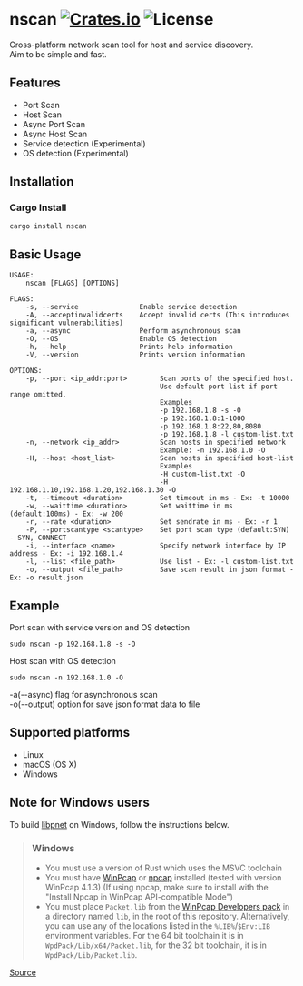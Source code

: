 [crates-badge]: https://img.shields.io/crates/v/nscan.svg
[crates-url]: https://crates.io/crates/nscan
[license-badge]: https://img.shields.io/crates/l/nscan.svg
[netscan-url]: https://github.com/shellrow/netscan

# nscan [![Crates.io][crates-badge]][crates-url] ![License][license-badge]
Cross-platform network scan tool for host and service discovery.   
Aim to be simple and fast.  

## Features
- Port Scan
- Host Scan
- Async Port Scan 
- Async Host Scan 
- Service detection (Experimental)
- OS detection (Experimental)

## Installation
### Cargo Install
```
cargo install nscan
```

## Basic Usage
```
USAGE:
    nscan [FLAGS] [OPTIONS]

FLAGS:
    -s, --service               Enable service detection
    -A, --acceptinvalidcerts    Accept invalid certs (This introduces significant vulnerabilities)
    -a, --async                 Perform asynchronous scan
    -O, --OS                    Enable OS detection
    -h, --help                  Prints help information
    -V, --version               Prints version information

OPTIONS:
    -p, --port <ip_addr:port>        Scan ports of the specified host. 
                                     Use default port list if port range omitted. 
                                     Examples 
                                     -p 192.168.1.8 -s -O 
                                     -p 192.168.1.8:1-1000 
                                     -p 192.168.1.8:22,80,8080 
                                     -p 192.168.1.8 -l custom-list.txt
    -n, --network <ip_addr>          Scan hosts in specified network 
                                     Example: -n 192.168.1.0 -O
    -H, --host <host_list>           Scan hosts in specified host-list 
                                     Examples 
                                     -H custom-list.txt -O 
                                     -H 192.168.1.10,192.168.1.20,192.168.1.30 -O
    -t, --timeout <duration>         Set timeout in ms - Ex: -t 10000
    -w, --waittime <duration>        Set waittime in ms (default:100ms) - Ex: -w 200
    -r, --rate <duration>            Set sendrate in ms - Ex: -r 1
    -P, --portscantype <scantype>    Set port scan type (default:SYN) - SYN, CONNECT
    -i, --interface <name>           Specify network interface by IP address - Ex: -i 192.168.1.4
    -l, --list <file_path>           Use list - Ex: -l custom-list.txt
    -o, --output <file_path>         Save scan result in json format - Ex: -o result.json
```

## Example
Port scan with service version and OS detection   
```
sudo nscan -p 192.168.1.8 -s -O
```

Host scan with OS detection 
```
sudo nscan -n 192.168.1.0 -O  
```

-a(--async) flag for asynchronous scan  
-o(--output) option for save json format data to file  

## Supported platforms
- Linux
- macOS (OS X)
- Windows

## Note for Windows users
To build [libpnet](https://github.com/libpnet/libpnet) on Windows, follow the instructions below.
> ### Windows
> * You must use a version of Rust which uses the MSVC toolchain
> * You must have [WinPcap](https://www.winpcap.org/) or [npcap](https://nmap.org/npcap/) installed
>   (tested with version WinPcap 4.1.3) (If using npcap, make sure to install with the "Install Npcap in WinPcap API-compatible Mode")
> * You must place `Packet.lib` from the [WinPcap Developers pack](https://www.winpcap.org/devel.htm)
>   in a directory named `lib`, in the root of this repository. Alternatively, you can use any of the
>   locations listed in the `%LIB%`/`$Env:LIB` environment variables. For the 64 bit toolchain it is
>   in `WpdPack/Lib/x64/Packet.lib`, for the 32 bit toolchain, it is in `WpdPack/Lib/Packet.lib`.

[Source](https://github.com/libpnet/libpnet/blob/master/README.md#windows "libpnet#windows")

